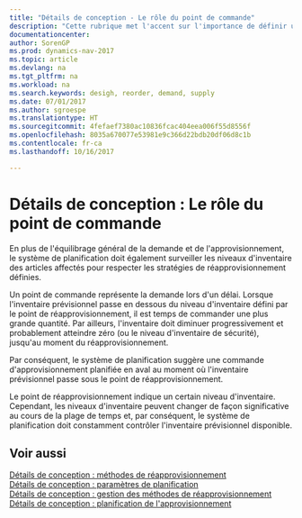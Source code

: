```yaml
---
title: "Détails de conception - Le rôle du point de commande"
description: "Cette rubrique met l'accent sur l'importance de définir un point de réapprovisionnement, afin de déterminer quand commander plus d'inventaire."
documentationcenter: 
author: SorenGP
ms.prod: dynamics-nav-2017
ms.topic: article
ms.devlang: na
ms.tgt_pltfrm: na
ms.workload: na
ms.search.keywords: desigh, reorder, demand, supply
ms.date: 07/01/2017
ms.author: sgroespe
ms.translationtype: HT
ms.sourcegitcommit: 4fefaef7380ac10836fcac404eea006f55d8556f
ms.openlocfilehash: 8035a670077e53981e9c366d22bdb20df06d8c1b
ms.contentlocale: fr-ca
ms.lasthandoff: 10/16/2017

---
```

# <a name="design-details-the-role-of-the-reorder-point"></a>Détails de conception : Le rôle du point de commande
En plus de l'équilibrage général de la demande et de l'approvisionnement, le système de planification doit également surveiller les niveaux d'inventaire des articles affectés pour respecter les stratégies de réapprovisionnement définies.  
  
Un point de commande représente la demande lors d'un délai. Lorsque l'inventaire prévisionnel passe en dessous du niveau d'inventaire défini par le point de réapprovisionnement, il est temps de commander une plus grande quantité. Par ailleurs, l'inventaire doit diminuer progressivement et probablement atteindre zéro (ou le niveau d'inventaire de sécurité), jusqu'au moment du réapprovisionnement.  
  
Par conséquent, le système de planification suggère une commande d'approvisionnement planifiée en aval au moment où l'inventaire prévisionnel passe sous le point de réapprovisionnement.  
  
Le point de réapprovisionnement indique un certain niveau d'inventaire. Cependant, les niveaux d'inventaire peuvent changer de façon significative au cours de la plage de temps et, par conséquent, le système de planification doit constamment contrôler l'inventaire prévisionnel disponible.  
  
## <a name="see-also"></a>Voir aussi  
[Détails de conception : méthodes de réapprovisionnement](design-details-reordering-policies.md)   
[Détails de conception : paramètres de planification](design-details-planning-parameters.md)   
[Détails de conception : gestion des méthodes de réapprovisionnement](design-details-handling-reordering-policies.md)   
[Détails de conception : planification de l'approvisionnement](design-details-supply-planning.md)
